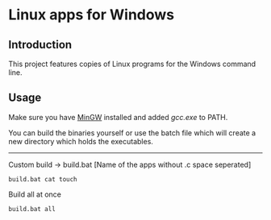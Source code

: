 # Linux apps for Windows

## Introduction

This project features copies of Linux programs for the Windows command line.

## Usage

Make sure you have [MinGW](https://sourceforge.net/projects/mingw/) installed and added *gcc.exe* to PATH.  

You can build the binaries yourself or use the batch file which will create a new directory which holds the executables. 

---

Custom build -> build.bat [Name of the apps without .c space seperated]
```batch
build.bat cat touch
```
Build all at once
```
build.bat all
```